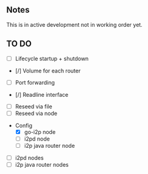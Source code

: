 ## Notes

This is in active development not in working order yet.

## TO DO
 - [ ] Lifecycle startup + shutdown
 - [/] Volume for each router
 - [ ] Port forwarding
 - [/] Readline interface
 - [ ] Reseed via file
 - [ ] Reseed via node
 - Config
   - [X] go-i2p node
   - [ ] i2pd node
   - [ ] i2p java router node
 - [ ] i2pd nodes
 - [ ] i2p java router nodes